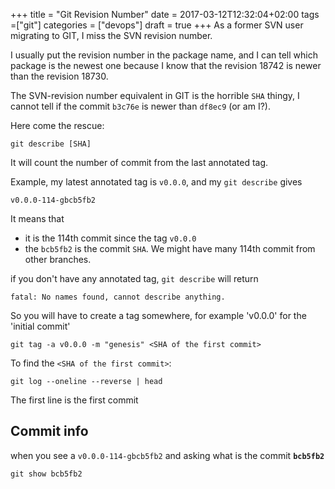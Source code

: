 +++
title = "Git Revision Number"
date = 2017-03-12T12:32:04+02:00
tags =["git"]
categories = ["devops"]
draft = true
+++
As a former SVN user migrating to GIT, I miss the SVN revision number. 

I usually put the revision number in the package name, and I can tell which package is the newest one because I know that the revision 18742 is newer than the revision 18730.

The SVN-revision number equivalent in GIT is the horrible `SHA` thingy, I cannot tell if the commit `b3c76e` is newer than `df8ec9` (or am I?). 

Here come the rescue:

```
git describe [SHA]
```

It will count the number of commit from the last annotated tag. 

Example, my latest annotated tag is `v0.0.0`, and my `git describe` gives 

```
v0.0.0-114-gbcb5fb2
```

It means that

- it is the 114th commit since the tag `v0.0.0`
- the `bcb5fb2` is the commit `SHA`. We might have many 114th commit from other branches.

if you don't have any annotated tag, `git describe` will return 

```
fatal: No names found, cannot describe anything.
```

So you will have to create a tag somewhere, for example 'v0.0.0' for the 'initial commit'

```
git tag -a v0.0.0 -m "genesis" <SHA of the first commit>
```

To find the `<SHA of the first commit>`:

```
git log --oneline --reverse | head
```
The first line is the first commit

## Commit info
when you see a `v0.0.0-114-gbcb5fb2` and asking what is the commit **`bcb5fb2`**

```
git show bcb5fb2
```

